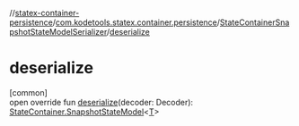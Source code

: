 //[statex-container-persistence](../../../index.md)/[com.kodetools.statex.container.persistence](../index.md)/[StateContainerSnapshotStateModelSerializer](index.md)/[deserialize](deserialize.md)

# deserialize

[common]\
open override fun [deserialize](deserialize.md)(decoder: Decoder): [StateContainer.SnapshotStateModel](../../../../statex-container/statex-container/com.kodetools.statex.container/-state-container/-snapshot-state-model/index.md)&lt;[T](index.md)&gt;
